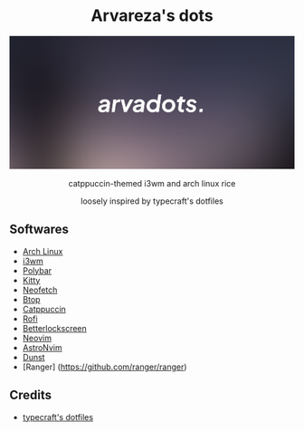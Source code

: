 <p align="center">                                                                                     
                  <h1 align="center">Arvareza's dots</h1>                                                                                    
          <img src="pics/dotsbanner.png" />
                  
  </a>
</p> 
<p align="center">catppuccin-themed i3wm and arch linux rice</p>
<p align="center">loosely inspired by typecraft's dotfiles</p>
<p align="center">

## Softwares
- [Arch Linux](https://archlinux.org)
- [i3wm](https://i3wm.org/)
- [Polybar](https://github.com/polybar/polybar)
- [Kitty](https://sw.kovidgoyal.net/kitty)
- [Neofetch](https://github.com/dylanaraps/neofetch)
- [Btop](https://github.com/aristocratos/btop)
- [Catppuccin](https://github.com/catppuccin/catppuccin)
- [Rofi](https://github.com/davatorium/rofi)
- [Betterlockscreen](https://github.com/betterlockscreen/betterlockscreen)
- [Neovim](https://neovim.io/)
- [AstroNvim](https://astronvim.com/)
- [Dunst](https://github.com/dunst-project/dunst)
- [Ranger] (https://github.com/ranger/ranger)

## Credits
- [typecraft's dotfiles](https://github.com/typecraft-dev/dotfiles)

